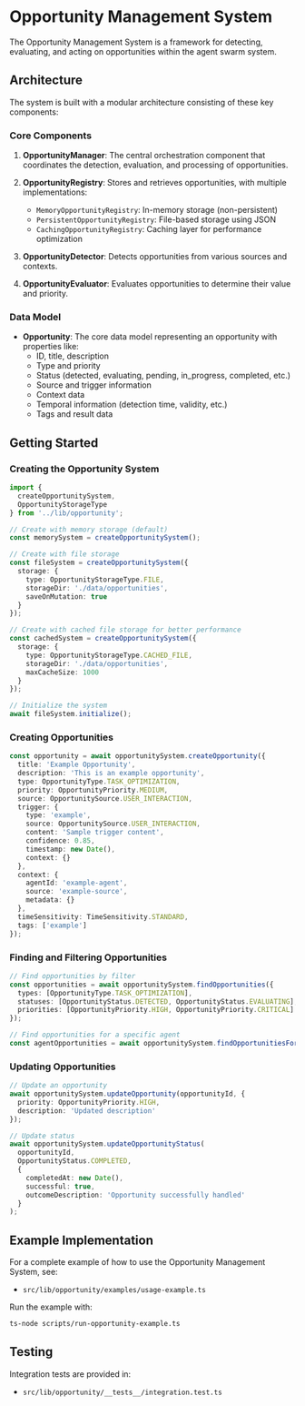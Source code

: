 # Opportunity Management System

The Opportunity Management System is a framework for detecting, evaluating, and acting on opportunities within the agent swarm system.

## Architecture

The system is built with a modular architecture consisting of these key components:

### Core Components

1. **OpportunityManager**: The central orchestration component that coordinates the detection, evaluation, and processing of opportunities.

2. **OpportunityRegistry**: Stores and retrieves opportunities, with multiple implementations:
   - `MemoryOpportunityRegistry`: In-memory storage (non-persistent)
   - `PersistentOpportunityRegistry`: File-based storage using JSON
   - `CachingOpportunityRegistry`: Caching layer for performance optimization

3. **OpportunityDetector**: Detects opportunities from various sources and contexts.

4. **OpportunityEvaluator**: Evaluates opportunities to determine their value and priority.

### Data Model

- **Opportunity**: The core data model representing an opportunity with properties like:
  - ID, title, description
  - Type and priority
  - Status (detected, evaluating, pending, in_progress, completed, etc.)
  - Source and trigger information
  - Context data
  - Temporal information (detection time, validity, etc.)
  - Tags and result data

## Getting Started

### Creating the Opportunity System

```typescript
import { 
  createOpportunitySystem, 
  OpportunityStorageType 
} from '../lib/opportunity';

// Create with memory storage (default)
const memorySystem = createOpportunitySystem();

// Create with file storage
const fileSystem = createOpportunitySystem({
  storage: {
    type: OpportunityStorageType.FILE,
    storageDir: './data/opportunities',
    saveOnMutation: true
  }
});

// Create with cached file storage for better performance
const cachedSystem = createOpportunitySystem({
  storage: {
    type: OpportunityStorageType.CACHED_FILE,
    storageDir: './data/opportunities',
    maxCacheSize: 1000
  }
});

// Initialize the system
await fileSystem.initialize();
```

### Creating Opportunities

```typescript
const opportunity = await opportunitySystem.createOpportunity({
  title: 'Example Opportunity',
  description: 'This is an example opportunity',
  type: OpportunityType.TASK_OPTIMIZATION,
  priority: OpportunityPriority.MEDIUM,
  source: OpportunitySource.USER_INTERACTION,
  trigger: {
    type: 'example',
    source: OpportunitySource.USER_INTERACTION,
    content: 'Sample trigger content',
    confidence: 0.85,
    timestamp: new Date(),
    context: {}
  },
  context: {
    agentId: 'example-agent',
    source: 'example-source',
    metadata: {}
  },
  timeSensitivity: TimeSensitivity.STANDARD,
  tags: ['example']
});
```

### Finding and Filtering Opportunities

```typescript
// Find opportunities by filter
const opportunities = await opportunitySystem.findOpportunities({
  types: [OpportunityType.TASK_OPTIMIZATION],
  statuses: [OpportunityStatus.DETECTED, OpportunityStatus.EVALUATING],
  priorities: [OpportunityPriority.HIGH, OpportunityPriority.CRITICAL]
});

// Find opportunities for a specific agent
const agentOpportunities = await opportunitySystem.findOpportunitiesForAgent('agent-id');
```

### Updating Opportunities

```typescript
// Update an opportunity
await opportunitySystem.updateOpportunity(opportunityId, {
  priority: OpportunityPriority.HIGH,
  description: 'Updated description'
});

// Update status
await opportunitySystem.updateOpportunityStatus(
  opportunityId,
  OpportunityStatus.COMPLETED,
  {
    completedAt: new Date(),
    successful: true,
    outcomeDescription: 'Opportunity successfully handled'
  }
);
```

## Example Implementation

For a complete example of how to use the Opportunity Management System, see:
- `src/lib/opportunity/examples/usage-example.ts`

Run the example with:
```bash
ts-node scripts/run-opportunity-example.ts
```

## Testing

Integration tests are provided in:
- `src/lib/opportunity/__tests__/integration.test.ts` 